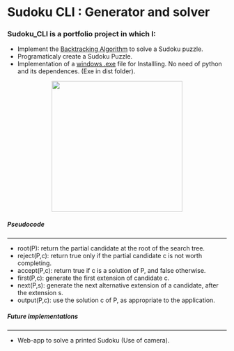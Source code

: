 # Sudoku CLI : Generator and solver

### Sudoku_CLI is a portfolio project in which I:
* Implement the [Backtracking Algorithm](https://en.wikipedia.org/wiki/Backtracking "Wikipedia Article") to solve a Sudoku puzzle.
* Programaticaly create a Sudoku Puzzle.
* Implementation of a [windows .exe](https://github.com/AHardReset/Sudoku-CLI/releases/download/1.0/sudoku_cli.exe "Download file") file for Installling.
No need of python and its dependences. (Exe in dist folder).
<p align="center">
  <img width="300" src="https://upload.wikimedia.org/wikipedia/commons/8/8c/Sudoku_solved_by_bactracking.gif">
</p>

##### Pseudocode
---
*  root(P): return the partial candidate at the root of the search tree.
* reject(P,c): return true only if the partial candidate c is not worth completing.
* accept(P,c): return true if c is a solution of P, and false otherwise.
* first(P,c): generate the first extension of candidate c.
* next(P,s): generate the next alternative extension of a candidate, after the extension s.
* output(P,c): use the solution c of P, as appropriate to the application.

##### Future implementations
---

* Web-app to solve a printed Sudoku (Use of camera).